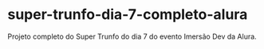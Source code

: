 # super-trunfo-dia-7-completo-alura

Projeto completo do Super Trunfo do dia 7 do evento Imersão Dev da Alura.